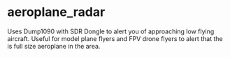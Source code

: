# aeroplane_radar
Uses Dump1090 with SDR Dongle to alert you of approaching low flying aircraft. Useful for model plane flyers and FPV drone flyers to alert that the is full size aeroplane in the area.
